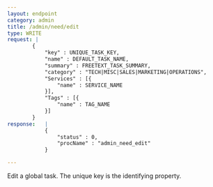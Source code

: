 ```yaml
---
layout: endpoint
category: admin
title: /admin/need/edit
type: WRITE
request: |
        {
            "key" : UNIQUE_TASK_KEY,
            "name" : DEFAULT_TASK_NAME,
            "summary" : FREETEXT_TASK_SUMMARY,
            "category" : "TECH|MISC|SALES|MARKETING|OPERATIONS",
            "Services" : [{
                "name" : SERVICE_NAME
            }],
            "Tags" : [{
                "name" : TAG_NAME
            }]
        }
response:   |
            {
                "status" : 0,
                "procName" : "admin_need_edit"
            }

---
```


Edit a global task. The unique key is the identifying property.